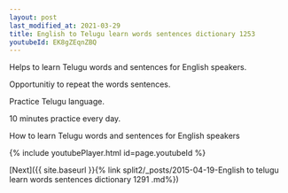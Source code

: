 ```yaml
---
layout: post
last_modified_at: 2021-03-29
title: English to Telugu learn words sentences dictionary 1253 
youtubeId: EK8gZEqnZBQ
---
```

 
 
Helps to learn Telugu words and sentences for English speakers.

Opportunitiy to repeat the words sentences. 

Practice Telugu language. 
 
10 minutes practice every day. 
 
How to learn Telugu words and sentences for English speakers 
 
{% include youtubePlayer.html id=page.youtubeId %}
 
 
[Next]({{ site.baseurl }}{% link  split2/_posts/2015-04-19-English to telugu learn words sentences dictionary 1291 .md%})
 

